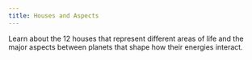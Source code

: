 ```yaml
---
title: Houses and Aspects
---
```

Learn about the 12 houses that represent different areas of life and the major aspects between planets that shape how their energies interact.